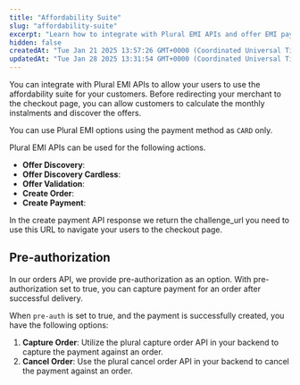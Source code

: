 ```yaml
---
title: "Affordability Suite"
slug: "affordability-suite"
excerpt: "Learn how to integrate with Plural EMI APIs and offer EMI payments on the purchase."
hidden: false
createdAt: "Tue Jan 21 2025 13:57:26 GMT+0000 (Coordinated Universal Time)"
updatedAt: "Tue Jan 28 2025 13:31:54 GMT+0000 (Coordinated Universal Time)"
---
```

You can integrate with Plural EMI APIs to allow your users to use the affordability suite for your customers. Before redirecting your merchant to the checkout page, you can allow customers to calculate the monthly instalments and discover the offers.

You can use Plural EMI options using the payment method as `CARD` only.

Plural EMI APIs can be used for the following actions.

- **Offer Discovery**: 
- **Offer Discovery Cardless**: 
- **Offer Validation**:
- **Create Order**:
- **Create Payment**: 

In the create payment API response we return the challenge_url you need to use this URL to navigate your users to the checkout page.

## Pre-authorization

In our orders API, we provide pre-authorization as an option. With pre-authorization set to true, you can capture payment for an order after successful delivery. 

When `pre-auth` is set to true, and the payment is successfully created, you have the following options:

1. **Capture Order**: Utilize the plural capture order API in your backend to capture the payment against an order.
2. **Cancel Order**: Use the plural cancel order API in your backend to cancel the payment against an order.
